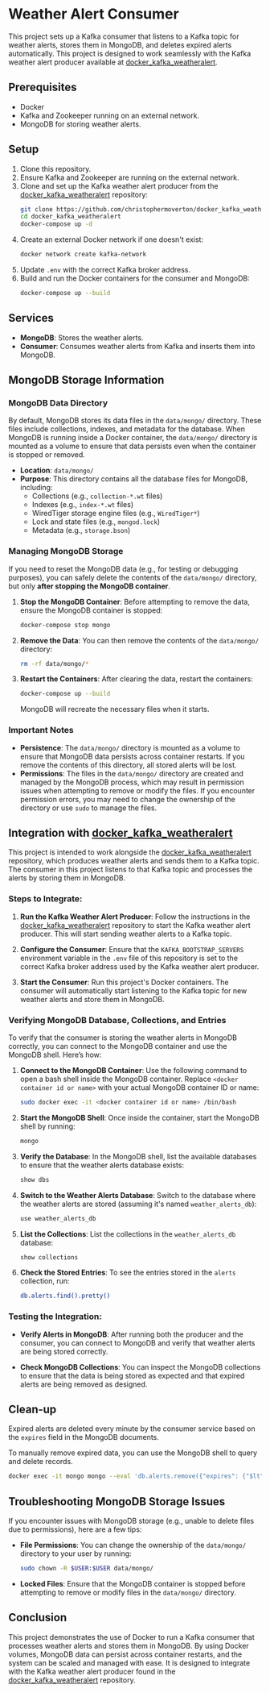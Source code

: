 # Weather Alert Consumer

This project sets up a Kafka consumer that listens to a Kafka topic for weather alerts, stores them in MongoDB, and deletes expired alerts automatically. This project is designed to work seamlessly with the Kafka weather alert producer available at [docker_kafka_weatheralert](https://github.com/christophermoverton/docker_kafka_weatheralert).

## Prerequisites

- Docker
- Kafka and Zookeeper running on an external network.
- MongoDB for storing weather alerts.

## Setup

1. Clone this repository.
2. Ensure Kafka and Zookeeper are running on the external network.
3. Clone and set up the Kafka weather alert producer from the [docker_kafka_weatheralert](https://github.com/christophermoverton/docker_kafka_weatheralert) repository:
   ```bash
   git clone https://github.com/christophermoverton/docker_kafka_weatheralert.git
   cd docker_kafka_weatheralert
   docker-compose up -d
   ```
4. Create an external Docker network if one doesn't exist:
   ```bash
   docker network create kafka-network
   ```
5. Update `.env` with the correct Kafka broker address.
6. Build and run the Docker containers for the consumer and MongoDB:
   ```bash
   docker-compose up --build
   ```

## Services

- **MongoDB**: Stores the weather alerts.
- **Consumer**: Consumes weather alerts from Kafka and inserts them into MongoDB.

## MongoDB Storage Information

### MongoDB Data Directory

By default, MongoDB stores its data files in the `data/mongo/` directory. These files include collections, indexes, and metadata for the database. When MongoDB is running inside a Docker container, the `data/mongo/` directory is mounted as a volume to ensure that data persists even when the container is stopped or removed.

- **Location**: `data/mongo/`
- **Purpose**: This directory contains all the database files for MongoDB, including:
  - Collections (e.g., `collection-*.wt` files)
  - Indexes (e.g., `index-*.wt` files)
  - WiredTiger storage engine files (e.g., `WiredTiger*`)
  - Lock and state files (e.g., `mongod.lock`)
  - Metadata (e.g., `storage.bson`)

### Managing MongoDB Storage

If you need to reset the MongoDB data (e.g., for testing or debugging purposes), you can safely delete the contents of the `data/mongo/` directory, but only **after stopping the MongoDB container**.

1. **Stop the MongoDB Container**:
   Before attempting to remove the data, ensure the MongoDB container is stopped:
   ```bash
   docker-compose stop mongo
   ```

2. **Remove the Data**:
   You can then remove the contents of the `data/mongo/` directory:
   ```bash
   rm -rf data/mongo/*
   ```

3. **Restart the Containers**:
   After clearing the data, restart the containers:
   ```bash
   docker-compose up --build
   ```

   MongoDB will recreate the necessary files when it starts.

### Important Notes

- **Persistence**: The `data/mongo/` directory is mounted as a volume to ensure that MongoDB data persists across container restarts. If you remove the contents of this directory, all stored alerts will be lost.
- **Permissions**: The files in the `data/mongo/` directory are created and managed by the MongoDB process, which may result in permission issues when attempting to remove or modify the files. If you encounter permission errors, you may need to change the ownership of the directory or use `sudo` to manage the files.

## Integration with [docker_kafka_weatheralert](https://github.com/christophermoverton/docker_kafka_weatheralert)

This project is intended to work alongside the [docker_kafka_weatheralert](https://github.com/christophermoverton/docker_kafka_weatheralert) repository, which produces weather alerts and sends them to a Kafka topic. The consumer in this project listens to that Kafka topic and processes the alerts by storing them in MongoDB.

### Steps to Integrate:

1. **Run the Kafka Weather Alert Producer**:
   Follow the instructions in the [docker_kafka_weatheralert](https://github.com/christophermoverton/docker_kafka_weatheralert) repository to start the Kafka weather alert producer. This will start sending weather alerts to a Kafka topic.

2. **Configure the Consumer**:
   Ensure that the `KAFKA_BOOTSTRAP_SERVERS` environment variable in the `.env` file of this repository is set to the correct Kafka broker address used by the Kafka weather alert producer.

3. **Start the Consumer**:
   Run this project's Docker containers. The consumer will automatically start listening to the Kafka topic for new weather alerts and store them in MongoDB.

### Verifying MongoDB Database, Collections, and Entries

To verify that the consumer is storing the weather alerts in MongoDB correctly, you can connect to the MongoDB container and use the MongoDB shell. Here’s how:

1. **Connect to the MongoDB Container**:
   Use the following command to open a bash shell inside the MongoDB container. Replace `<docker container id or name>` with your actual MongoDB container ID or name:
   ```bash
   sudo docker exec -it <docker container id or name> /bin/bash
   ```

2. **Start the MongoDB Shell**:
   Once inside the container, start the MongoDB shell by running:
   ```bash
   mongo
   ```

3. **Verify the Database**:
   In the MongoDB shell, list the available databases to ensure that the weather alerts database exists:
   ```bash
   show dbs
   ```

4. **Switch to the Weather Alerts Database**:
   Switch to the database where the weather alerts are stored (assuming it's named `weather_alerts_db`):
   ```bash
   use weather_alerts_db
   ```

5. **List the Collections**:
   List the collections in the `weather_alerts_db` database:
   ```bash
   show collections
   ```

6. **Check the Stored Entries**:
   To see the entries stored in the `alerts` collection, run:
   ```bash
   db.alerts.find().pretty()
   ```

### Testing the Integration:

- **Verify Alerts in MongoDB**:
  After running both the producer and the consumer, you can connect to MongoDB and verify that weather alerts are being stored correctly.

- **Check MongoDB Collections**:
  You can inspect the MongoDB collections to ensure that the data is being stored as expected and that expired alerts are being removed as designed.

## Clean-up

Expired alerts are deleted every minute by the consumer service based on the `expires` field in the MongoDB documents.

To manually remove expired data, you can use the MongoDB shell to query and delete records.

```bash
docker exec -it mongo mongo --eval 'db.alerts.remove({"expires": {"$lt": new Date()}})'
```

## Troubleshooting MongoDB Storage Issues

If you encounter issues with MongoDB storage (e.g., unable to delete files due to permissions), here are a few tips:

- **File Permissions**: You can change the ownership of the `data/mongo/` directory to your user by running:
  ```bash
  sudo chown -R $USER:$USER data/mongo/
  ```
- **Locked Files**: Ensure that the MongoDB container is stopped before attempting to remove or modify files in the `data/mongo/` directory.

## Conclusion

This project demonstrates the use of Docker to run a Kafka consumer that processes weather alerts and stores them in MongoDB. By using Docker volumes, MongoDB data can persist across container restarts, and the system can be scaled and managed with ease. It is designed to integrate with the Kafka weather alert producer found in the [docker_kafka_weatheralert](https://github.com/christophermoverton/docker_kafka_weatheralert) repository.
